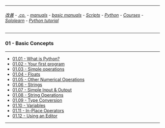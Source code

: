 
---

###### [改善](https://github.com/ttltrk/0C/blob/master/README.MD) - [.co.](https://github.com/ttltrk/PRG/blob/master/CODING.MD) - [manuals](https://github.com/ttltrk/PRG/blob/master/MAN.MD) - [basic manuals](https://github.com/ttltrk/PRG/blob/master/MANUALS.MD) - [Scripts](https://github.com/ttltrk/PRG/blob/master/PY/DOC/SC/SC.MD) - [Python](https://github.com/ttltrk/PRG/blob/master/PY/DOC/OPYM/OPYM.MD) - [Courses](https://github.com/ttltrk/PRG/blob/master/PY/DOC/OPYM/13/COURSES.MD) - [Sololearn](https://github.com/ttltrk/PRG/blob/master/PY/DOC/OPYM/13/05/SOLO.MD) - [Python tutorial](https://github.com/ttltrk/PRG/blob/master/PY/DOC/SOLOLEARN_PY.MD)

---

### 01 - Basic Concepts

---

* [01.01 - What is Python?](https://github.com/ttltrk/PRG/blob/master/PY/DOC/C_SOLO/01/0101/0101.MD)
* [01.02 - Your first program]()
* [01.03 - Simple operations]()
* [01.04 - Floats]()
* [01.05 - Other Numerical Operations]()
* [01.06 - Strings]()
* [01.07 - Simple Input & Output]()
* [01.08 - String Operations]()
* [01.09 - Type Conversion]()
* [01.10 - Variables]()
* [01.11 - In-Place Operators]()
* [01.12 - Using an Editor]()

---


